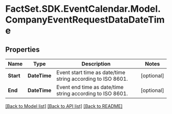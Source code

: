 # FactSet.SDK.EventCalendar.Model.CompanyEventRequestDataDateTime

## Properties

Name | Type | Description | Notes
------------ | ------------- | ------------- | -------------
**Start** | **DateTime** | Event start time as date/time string according to ISO 8601. | [optional] 
**End** | **DateTime** | Event end time as date/time string according to ISO 8601. | [optional] 

[[Back to Model list]](../README.md#documentation-for-models) [[Back to API list]](../README.md#documentation-for-api-endpoints) [[Back to README]](../README.md)

